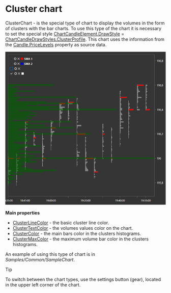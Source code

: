 # Cluster chart

ClusterChart \- is the special type of chart to display the volumes in the form of clusters with the bar charts. To use this type of the chart it is necessary to set the special style [ChartCandleElement.DrawStyle](../api/StockSharp.Xaml.Charting.ChartCandleElement.DrawStyle.html) \= [ChartCandleDrawStyles.ClusterProfile](../api/StockSharp.Xaml.Charting.ChartCandleDrawStyles.ClusterProfile.html). This chart uses the information from the [Candle.PriceLevels](../api/StockSharp.Algo.Candles.Candle.PriceLevels.html) property as source data. 

![Gui ClasterChart](../images/Gui_ClasterChart.png)

**Main properties**

- [ClusterLineColor](../api/StockSharp.Xaml.Charting.ChartCandleElement.ClusterLineColor.html) \- the basic cluster line color. 
- [ClusterTextColor](../api/StockSharp.Xaml.Charting.ChartCandleElement.ClusterTextColor.html) \- the volumes values color on the chart. 
- [ClusterColor](../api/StockSharp.Xaml.Charting.ChartCandleElement.ClusterColor.html) \- the main bars color in the clusters histograms. 
- [ClusterMaxColor](../api/StockSharp.Xaml.Charting.ChartCandleElement.ClusterMaxColor.html) \- the maximum volume bar color in the clusters histograms. 

An example of using this type of chart is in *Samples\/Common\/SampleChart*. 

> [!TIP]
> To switch between the chart types, use the settings button (gear), located in the upper left corner of the chart.
